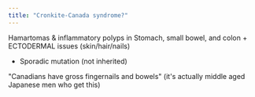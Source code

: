 ```yaml
---
title: "Cronkite-Canada syndrome?"
---
```

Hamartomas &amp; inflammatory polyps in Stomach, small bowel, and colon + ECTODERMAL issues (skin/hair/nails)

* Sporadic mutation (not inherited)

&quot;Canadians have gross fingernails and bowels&quot; (it's actually middle aged Japanese men who get this)

